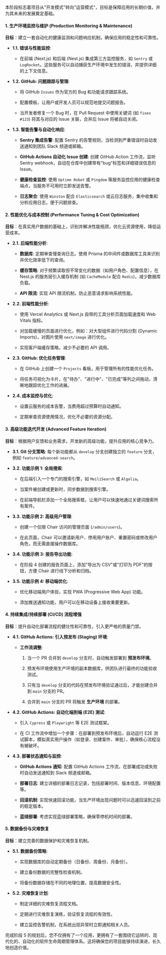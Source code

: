 本阶段标志着项目从"开发模式"转向"运营模式"，目标是保障应用的长期价值，并为其未来的发展奠定基础。

#### **1. 生产环境监控与维护 (Production Monitoring & Maintenance)**

**目标**：建立一套自动化的健康监测和问题响应机制，确保应用的稳定性和可靠性。

- **1.1. 错误与性能监控**:
    
    - 在前端 (Next.js) 和后端 (Nest.js) 集成第三方监控服务，如 `Sentry` 或 `LogRocket`。这些服务可以自动捕获生产环境中发生的错误，并提供详细的上下文信息。
        
- **1.2. GitHub: 问题跟踪与管理**:
    
    - 将 GitHub `Issues` 作为官方的 Bug 和功能请求跟踪系统。
        
    - 配置模板，让用户或开发人员可以规范地提交问题报告。
        
    - 当开发者修复一个 Bug 时，在 Pull Request 中使用关键词 (如 `fixes #123`) 将其与对应的 Issue 关联，合并后 Issue 将被自动关闭。
        
- **1.3. 智能告警与自动化响应**:
    
    - **Sentry 集成告警**: 配置 Sentry 的告警规则，当检测到严重错误时自动发送通知到团队 Slack 频道或邮箱。
        
    - **GitHub Actions 自动化 Issue 创建**: 创建 GitHub Action 工作流，监听 Sentry webhook，自动在仓库中创建带有"bug"标签和详细错误信息的 Issue。
        
    - **健康检查监控**: 使用 `Uptime Robot` 或 `Pingdom` 等服务监控应用的健康检查端点，当服务不可用时立即发送告警。
        
    - **日志聚合**: 使用 `Winston` 配合 `Elasticsearch` 或云日志服务，集中收集和分析应用日志，便于问题排查。
        

#### **2. 性能优化与成本控制 (Performance Tuning & Cost Optimization)**

**目标**：在真实用户数据的基础上，识别并解决性能瓶颈，优化云资源使用，降低运营成本。

- **2.1. 后端性能分析**:
    
    - **数据库**: 定期审查慢查询日志。使用 Prisma 的中间件或数据库工具来识别并优化效率低下的查询。
        
    - **缓存策略**: 对于频繁读取但不常变化的数据（如用户角色、配置信息），在 Nest.js 的服务层引入缓存机制 (如 `CacheModule` 配合 `Redis`)，减少数据库负载。
        
    - **API 限流**: 实现 API 限流机制，防止恶意请求影响系统性能。
        
- **2.2. 前端性能分析**:
    
    - 使用 Vercel Analytics 或 Next.js 自带的工具分析页面加载速度和 Web Vitals 指标。
        
    - 对加载缓慢的页面进行优化，例如：对大型组件进行代码分割 (Dynamic Imports)，对图片使用 `next/image` 进行优化。
        
    - 实现客户端缓存策略，减少不必要的 API 调用。
        
- **2.3. GitHub: 优化任务管理**:
    
    - 在 GitHub 上创建一个 `Projects` 看板，用于管理所有的性能优化任务。
        
    - 将任务可视化为卡片，在"待办"、"进行中"、"已完成"等列之间拖动，清晰地跟踪优化工作的进展。
        
- **2.4. 成本监控与优化**:
    
    - 设置云服务的成本告警，当费用超过预算时自动通知。
        
    - 定期审查资源使用情况，优化不必要的资源分配。
        

#### **3. 高级功能迭代开发 (Advanced Feature Iteration)**

**目标**：根据用户反馈和业务需求，开发新的高级功能，提升应用的核心竞争力。

- **3.1. Git 分支策略**: 每个新功能都从 `develop` 分支创建独立的 `feature` 分支，例如 `feature/advanced-search`。
    
- **3.2. 功能示例 1: 全局搜索**:
    
    - 在后端引入一个专门的搜索引擎，如 `MeiliSearch` 或 `Algolia`。
        
    - 当案件被创建或更新时，同步数据到搜索引擎。
        
    - 在前端导航栏添加一个全局搜索框，让用户可以快速地通过关键词搜索所有案件。
        
- **3.3. 功能示例 2: 高级用户管理**:
    
    - 创建一个仅限 Chair 访问的管理页面 (`/admin/users`)。
        
    - 在此页面，Chair 可以邀请新用户、停用用户账户、重置密码或修改用户角色，而无需直接操作数据库。
        
- **3.4. 功能示例 3: 报告导出功能**:
    
    - 在阶段 4 创建的报告页面上，添加"导出为 CSV"或"打印为 PDF"的按钮，方便 Chair 进行线下分析和归档。
        
- **3.5. 功能示例 4: 移动端优化**:
    
    - 优化移动端用户体验，实现 PWA (Progressive Web App) 功能。
        
    - 添加推送通知功能，用户可以在移动设备上接收重要更新。
        

#### **4. 持续集成/持续部署 (CI/CD) 流程增强**

**目标**：提升自动化部署流程的健壮性和可靠性，引入更严格的质量门禁。

- **4.1. GitHub Actions: 引入预发布 (Staging) 环境**:
    
    - **工作流调整**:
        
        1. 当一个 PR 合并到 `develop` 分支时，自动触发部署到 **预发布环境**。
            
        2. 预发布环境使用生产环境的副本数据库，供团队进行最终的功能验收测试。
            
        3. 只有当 `develop` 分支的代码在预发布环境验证通过后，才能创建合并到 `main` 分支的 PR。
            
        4. 合并到 `main` 分支的 PR 将触发 **生产环境** 的部署。
            
- **4.2. GitHub Actions: 自动化端到端 (E2E) 测试**:
    
    - 引入 `Cypress` 或 `Playwright` 等 E2E 测试框架。
        
    - 在 CI 工作流中增加一个步骤：在部署到预发布环境后，自动运行 E2E 测试脚本，模拟真实用户操作（如登录、创建案件、审批），确保核心流程没有被破坏。
        
- **4.3. 部署状态通知与监控**:
    
    - **GitHub Actions 通知**: 配置 GitHub Actions 工作流，在部署成功或失败时自动发送通知到 Slack 频道或邮箱。
        
    - **部署日志**: 建立详细的部署日志记录，包括部署时间、版本信息、环境配置等。
        
    - **回滚机制**: 实现快速回滚功能，当生产环境出现问题时可以迅速回滚到之前的稳定版本。
        
    - **蓝绿部署**: 考虑实现蓝绿部署策略，确保零停机时间的部署。
        

#### **5. 数据备份与灾难恢复**

**目标**：建立完善的数据保护和灾难恢复机制。

- **5.1. 数据备份策略**:
    
    - 实现数据库的自动定期备份（日备份、周备份、月备份）。
        
    - 建立备份数据的完整性检查机制。
        
    - 将备份数据存储在不同的地理位置，提高数据安全性。
        
- **5.2. 灾难恢复计划**:
    
    - 制定详细的灾难恢复流程文档。
        
    - 定期进行灾难恢复演练，验证恢复流程的有效性。
        
    - 建立监控告警机制，在系统出现异常时立即通知相关人员。

完成阶段 5 的规划后，您不仅拥有了一个应用，更拥有了一套围绕它运转的、现代化的、自动化的软件生命周期管理体系。这将确保您的项目能够持续演进，长久地创造价值。